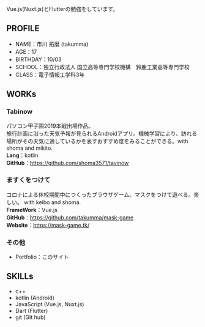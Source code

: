 Vue.js(Nuxt.js)とFlutterの勉強をしています。

## PROFILE
- NAME：市川 拓磨 (takumma)
- AGE：17
- BIRTHDAY：10/03
- SCHOOL：独立行政法人 国立高等専門学校機構　鈴鹿工業高等専門学校
- CLASS：電子情報工学科3年

## WORKs
###  Tabinow
パソコン甲子園2019本戦出場作品。<br>
旅行計画に沿った天気予報が見られるAndroidアプリ。機械学習により、訪れる場所がその天気に適しているかを表すおすすめ度をみることができる。with shoma and mikito. <br>
**Lang**：kotlin <br>
**GitHub**：https://github.com/shoma3571/tavinow <br> 
### ますくをつけて
コロナによる休校期間中につくったブラウザゲーム。マスクをつけて遊べる。楽しい。 with keibo and shoma. <br>
**FrameWork**：Vue.js <br>
**GitHub**：https://github.com/takumma/mask-game <br>
**Website**：https://mask-game.tk/ <br>
### その他
- Portfolio：このサイト

## SKILLs
- c++
- kotlin (Android)
- JavaScript (Vue.js, Nuxt.js)
- Dart (Flutter)
- git (GIt hub)
